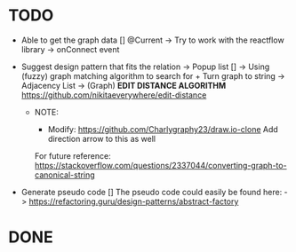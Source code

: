 # TODO
+ Able to get the graph data [] @Current
    -> Try to work with the reactflow library 
        -> onConnect event 

+ Suggest design pattern that fits the relation -> Popup list []
    -> Using (fuzzy) graph matching algorithm to search for
        + Turn graph to string 
            -> Adjacency List 
        -> (Graph) **EDIT DISTANCE ALGORITHM** 
            https://github.com/nikitaeverywhere/edit-distance

    + NOTE: 
        + Modify: https://github.com/Charlygraphy23/draw.io-clone
        Add direction arrow to this as well 

        For future reference: https://stackoverflow.com/questions/2337044/converting-graph-to-canonical-string

+ Generate pseudo code []
    The pseudo code could easily be found here: 
        -> https://refactoring.guru/design-patterns/abstract-factory

# DONE
